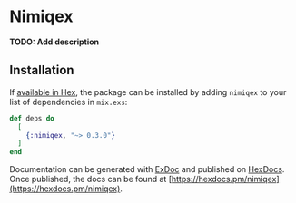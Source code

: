 # Nimiqex

**TODO: Add description**

## Installation

If [available in Hex](https://hex.pm/docs/publish), the package can be installed
by adding `nimiqex` to your list of dependencies in `mix.exs`:

```elixir
def deps do
  [
    {:nimiqex, "~> 0.3.0"}
  ]
end
```

Documentation can be generated with [ExDoc](https://github.com/elixir-lang/ex_doc)
and published on [HexDocs](https://hexdocs.pm). Once published, the docs can
be found at [https://hexdocs.pm/nimiqex](https://hexdocs.pm/nimiqex).

